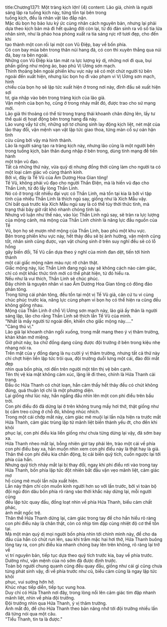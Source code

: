 title:Chương1371: Một tràng kịch lớn! (4)
content:
Lão giả, chính là người sáng lập ra tuồng kịch này, từng tồn tại bên trong<br>tuồng kịch, đều là nhân vật lão đắp nặn.<br>Mặc dù bọn họ bảo lưu ký ức cùng nhân cách nguyên bản, nhưng lại phải<br>dựa theo kịch bản mà đi hết quãng đời còn lại, từ đó đản sinh ra vô số tia lửa<br>nhân sinh, như là pháo hoa phóng xuất ra tia sáng rực rỡ tươi đẹp, cho đến khi<br>tạo thành một con rồi lại một con Vũ Điệp, bay về bốn phía.<br>Có con bay múa bên trong thân núi hang đá, có con thì xuyên thẳng qua núi<br>đá, bay ra bên ngoài.<br>Những con Vũ Điệp kia tản mát ra lực lượng kỳ dị, những nơi đi qua, bụi<br>phấn giống như mộng ảo, bao phủ Vị Ương sơn mạch.<br>Thỉnh thoảng bên ngoài phiến khu vực này sẽ có một chút người từ bên<br>ngoài đến xuất hiện, nhưng lúc bọn họ đi vào phạm vi Vị Ương sơn mạch, hình<br>chiếu của bọn họ sẽ lập tức xuất hiện ở trong nơi này, đỉnh đầu sẽ xuất hiện sợi<br>tơ, gia nhập vào bên trong tràng kịch của lão giả.<br>Vận mệnh của bọn họ, cũng ở trong nháy mắt đó, được trao cho sứ mạng<br>mới.<br>Lão giả thi thoảng có thể từ trong trạng thái khoanh chân đứng lên, lấy tư<br>thế quái dị hoạt động bên trong hang đá này.<br>Lão vung vẩy tứ chi, những sợi tơ chúng sinh lay động kịch liệt, nét mặt của<br>lão thay đổi, vận mệnh vạn vật lập tức giao thoa, từng màn cố sự oán hận tình<br>cừu cũng bởi vậy mà hình thành.<br>Lão là người sáng tạo ra tràng kịch này, nhưng lão cũng là một người bên<br>trong tuồng kịch, bản thân dung nhập ở bên trong, dùng tính mạng để tiến hành<br>một trận vũ đạo.<br>Tất cả những thứ này, vừa quỷ dị nhưng đồng thời cũng làm cho người ta có<br>một loại cảm giác vô cùng thành kính.<br>Bởi vì, đây là Tế Vũ của Âm Dương Hoa Gian tông!<br>Tế Vũ, không phải vũ đạo cho người Thần Điện, mà là hiến vũ đạo cho<br>Thần Linh, từ đó lấy lòng Thần Linh.<br>Nó có ở trong rất nhiều đại vực có Thần Linh, mà tồn tại kia là bởi vì tập<br>tính của nhiều Thần Linh là thích ngủ say, giống như là Xích Mẫu vậy.<br>Chỉ bất quá trước kia Xích Mẫu ngủ say là có thể tùy thời thức tỉnh, mà<br>trạng thái bây giờ rất khó nhanh chóng tỉnh lại.<br>Nhưng vô luận như thế nào, vào lúc Thần Linh ngủ say, sẽ tràn ra lực lượng<br>của mộng cảnh, mà mộng của Thần Linh chính là năng lực đầu nguồn của Tế<br>Vũ, bọn họ sẽ mượn nhờ mộng của Thần Linh, bao phủ một khu vực.<br>Bên trong phiến khu vực này, hết thảy đều sẽ bị ảnh hưởng, vận mệnh cũng<br>tốt, nhân sinh cũng được, vạn vật chúng sinh ở trên suy nghĩ đều sẽ có lỗ hổng<br>gây biến đổi, Tế Vũ cần dựa theo ý nghĩ của mình đan dệt, tiến tới hình thành<br>một cái giấc mộng năm màu rực rỡ chân thật.<br>Giấc mộng này, lúc Thần Linh đang ngủ say sẽ không cách nào cảm giác,<br>chỉ có một khắc thức tỉnh mới có thể phát hiện, từ đó hiểu ra.<br>Nếu như là vui thích, Thần Linh sẽ chúc phúc.<br>Đây chính là nguyên nhân vì sao Âm Dương Hoa Gian tông có đông đảo<br>phân tông.<br>Trong từng cái phân tông, đều tồn tại một vị Tế Vũ giả, căn cứ tu vi cùng<br>chúc phúc trước kia, năng lực cùng phạm vi bọn họ có thể hiện ra cũng đều<br>không giống nhau.<br>Mộng của Thần Linh ở chỗ Vị Ương sơn mạch này, lão giả ấy thân là người<br>sáng lập, lão cho rằng Thần Linh sẽ thích lần Tế Vũ của mình.<br>"Nhất là mấy người từ ngoài đến, khiến cho giấc mộng này....."<br>"Càng thú vị."<br>Lão giả lại khoanh chân ngồi xuống, trong mắt mang theo ý vị thâm trường,<br>khàn khàn mở miệng.<br>Giờ phút này, ba chữ đồng dạng cũng được đội trưởng ở bên trong kiệu nhẹ<br>nhạng nói ra.<br>Trên mặt của y đồng dạng là nụ cười ý vị thâm trường, nhưng tất cả thứ này<br>chỉ chợt hiện liền lập tức trôi qua, đội trưởng duỗi lưng một cái, đảo đôi mắt đẹp<br>nhìn qua bốn phía, rơi đến trên người một tên thị vệ bên cạnh.<br>Tên thị vệ kia mặt không cảm xúc, lặng lẽ đi theo, chính là Hứa Thanh cải<br>trang.<br>Đầu óc Hứa Thanh có chút loạn, hắn cảm thấy hết thảy đều có chút không<br>đúng, quá thuận lợi chỉ là một phương diện.<br>Lại giống như lúc này, hắn ngẩng đầu nhìn lên một con phi điểu trên bầu<br>trời.<br>Con phi điểu đó đã dừng lại ở trên không trung mấy hơi thở, thật giống như<br>bị cắm treo cứng ở chỗ đó, không nhúc nhích.<br>Trong một cái chớp mắt này, cảm giác mê muội lại lần nữa hiện ra trước mắt<br>Hứa Thanh, cảm giác trùng lặp từ mãnh liệt biến thành yếu ớt, cho đến khi khôi<br>phục lại, con phi điểu kia liền giống như chưa từng dừng lại vậy, đã sớm bay xa.<br>Hứa Thanh nheo mắt lại, bỗng nhiên giơ tay phải lên, trảo một cái về phía<br>con phi điểu bay xa, hắn muốn nhìn xem con phi điểu này là thật hay là giả.<br>Thân thể con phi điểu kia chấn động, bị cải biến quỹ tích, cuốn ngược lại tới<br>phía của hắn.<br>Nhưng quỹ tích nháy mắt lại bị thay đổi, ngay khi phi điểu rơi vào trong tay<br>Hứa Thanh, bốn phía lập tức đột nhiên bắt đầu vặn vẹo mãnh liệt, cảm giác mơ<br>hồ cùng mê muội lần nữa xuất hiện.<br>Lần này thậm chí còn muốn kinh người hơn so với lần trước, bởi vì toàn bộ<br>đội ngũ đón dâu bốn phía rõ ràng vào thời khắc này dừng lại, mỗi người cũng<br>đều lập tức quay đầu, đồng loạt nhìn về phía Hứa Thanh, biểu cảm chất phác,<br>ánh mắt ngốc trệ.<br>Thân thể Hứa Thanh dừng lại, cảm giác trong tay để cho hắn hiểu rõ ràng<br>con phi điểu này là chân thật, còn có nhịp tim đập cùng nhiệt độ cơ thể tồn tại.<br>Mà một màn quỷ dị mọi người bốn phía nhìn tới chính mình này, để cho da<br>đầu của hắn có chút run lên, sau khi trầm mặc hai hơi thở, Hứa Thanh buông<br>lỏng tay ra, con phi điểu kia nhanh chóng bay lên trên không, rõ ràng lại trở về<br>vị trí nguyên bản, tiếp tục dựa theo quỹ tích trước kia, bay về phía trước.<br>Dường như, vận mệnh của nó sớm đã được định trước.<br>Toàn bộ người chung quanh cũng đều quay đầu, giống như cái gì cũng chưa<br>từng phát sinh vậy, đi về phía trước như cũ, biểu cảm cũng là ngay lập tức khôi<br>phục, vui sướng hớn hở.<br>Khúc nhạc tiếp diễn, tiếp tục vung hoa.<br>Duy chỉ có Hứa Thanh nơi đây, trong lòng nổi lên cảm giác tim đập nhanh<br>mãnh liệt, nhìn về phía đội trưởng.<br>Đội trưởng nhìn qua Hứa Thanh, ý vị thâm trường.<br>Ánh mắt đó, để cho Hứa Thanh theo bản năng nhớ tới đội trưởng nhiều lần<br>đã từng nói qua một câu.<br>"Tiểu Thanh, tin ta là được."